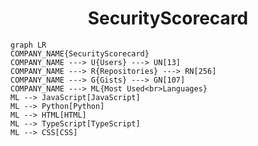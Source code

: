 <h1 align="center">SecurityScorecard</h1>

```mermaid
graph LR
COMPANY_NAME{SecurityScorecard}
COMPANY_NAME ---> U{Users} ---> UN[13]
COMPANY_NAME ---> R{Repositories} ---> RN[256]
COMPANY_NAME ---> G{Gists} ---> GN[107]
COMPANY_NAME ---> ML{Most Used<br>Languages}
ML --> JavaScript[JavaScript]
ML --> Python[Python]
ML --> HTML[HTML]
ML --> TypeScript[TypeScript]
ML --> CSS[CSS]
```
